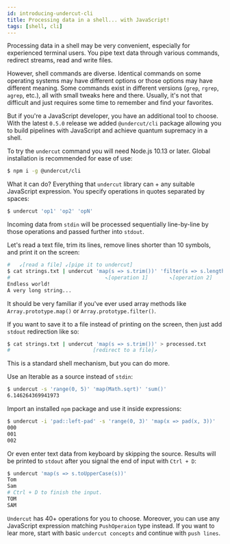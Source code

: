 ```yaml
---
id: introducing-undercut-cli
title: Processing data in a shell... with JavaScript!
tags: [shell, cli]
---
```


Processing data in a shell may be very convenient, especially for experienced terminal users. You pipe text data through various commands, redirect streams, read and write files.

However, shell commands are diverse. Identical commands on some operating systems may have different options or those options may have different meaning. Some commands exist in different versions (`grep`, `rgrep`, `agrep`, etc.), all with small tweaks here and there. Usually, it's not that difficult and just requires some time to remember and find your favorites.

But if you're a JavaScript developer, you have an additional tool to choose. With the latest `0.5.0` release we added `@undercut/cli` package allowing you to build pipelines with JavaScript and achieve quantum supremacy in a shell.

<!--truncate-->

To try the `undercut` command you will need Node.js 10.13 or later. Global installation is recommended for ease of use:

```bash
$ npm i -g @undercut/cli
```

What it can do? Everything that `undercut` library can + any suitable JavaScript expression. You specify operations in quotes separated by spaces:

```bash
$ undercut 'op1' 'op2' 'opN'
```

Incoming data from `stdin` will be processed sequentially line-by-line by those operations and passed further into `stdout`.

Let's read a text file, trim its lines, remove lines shorter than 10 symbols, and print it on the screen:

```bash
#   ↙[read a file] ↙[pipe it to undercut]
$ cat strings.txt | undercut 'map(s => s.trim())' 'filter(s => s.length > 10)'
#                               ↖[operation 1]       ↖[operation 2]
Endless world!
A very long string...
```

It should be very familiar if you've ever used array methods like `Array.prototype.map()` or `Array.prototype.filter()`.

If you want to save it to a file instead of printing on the screen, then just add `stdout` redirection like so:

```bash
$ cat strings.txt | undercut 'map(s => s.trim())' > processed.txt
#                           [redirect to a file]↗
```

This is a standard shell mechanism, but you can do more.

Use an Iterable as a source instead of `stdin`:

```bash
$ undercut -s 'range(0, 5)' 'map(Math.sqrt)' 'sum()'
6.146264369941973
```

Import an installed `npm` package and use it inside expressions:

```bash
$ undercut -i 'pad::left-pad' -s 'range(0, 3)' 'map(x => pad(x, 3))'
000
001
002
```

Or even enter text data from keyboard by skipping the source. Results will be printed to `stdout` after you signal the end of input with `Ctrl + D`:

```bash
$ undercut 'map(s => s.toUpperCase(s))'
Tom
Sam
# Ctrl + D to finish the input.
TOM
SAM
```

`Undercut` has 40+ operations for you to choose. Moreover, you can use any JavaScript expression matching `PushOperaion` type instead. If you want to lear more, start with basic `undercut concepts` and continue with `push lines`.
